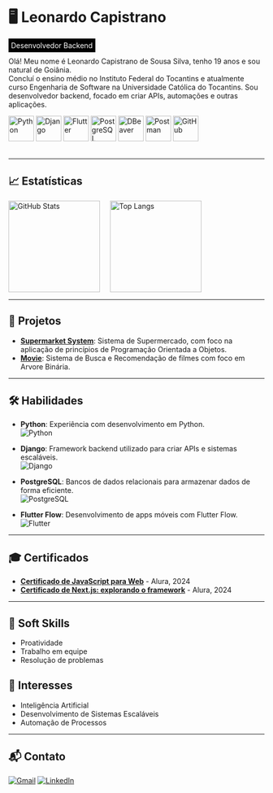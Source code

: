 # 🖥️ Leonardo Capistrano  

<p style="background-color: #000000; color: white; padding: 5px; display: inline;">Desenvolvedor Backend</p>

Olá! Meu nome é Leonardo Capistrano de Sousa Silva, tenho 19 anos e sou natural de Goiânia.  
Concluí o ensino médio no Instituto Federal do Tocantins e atualmente curso Engenharia de Software na Universidade Católica do Tocantins. Sou desenvolvedor backend, focado em criar APIs, automações e outras aplicações.

<div style="display: inline_block">
    <img src="https://cdn.jsdelivr.net/gh/devicons/devicon@latest/icons/python/python-original.svg" alt="Python" height="50px" />
    <img src="https://cdn.jsdelivr.net/gh/devicons/devicon@latest/icons/django/django-plain.svg" alt="Django" height="50px" />
    <img src="https://cdn.jsdelivr.net/gh/devicons/devicon@latest/icons/flutter/flutter-original.svg" alt="Flutter" height="50px" />
    <img src="https://cdn.jsdelivr.net/gh/devicons/devicon@latest/icons/postgresql/postgresql-original.svg" alt="PostgreSQL" height="50px" />
    <img src="https://cdn.jsdelivr.net/gh/devicons/devicon@latest/icons/dbeaver/dbeaver-original.svg" alt="DBeaver" height="50px" />
    <img src="https://cdn.jsdelivr.net/gh/devicons/devicon@latest/icons/postman/postman-original.svg" alt="Postman" height="50px" />
    <img src="https://cdn.jsdelivr.net/gh/devicons/devicon@latest/icons/github/github-original.svg" alt="GitHub" height="50px" />
</div>
</br>


---

## 📈 Estatísticas

<div style="display: flex; flex-wrap: wrap; gap: 20px; align-items: center;">
    <img 
        alt="GitHub Stats" 
        height="180px"
        src="https://github-readme-stats.vercel.app/api?username=LCapistrano25&show_icons=true&theme=radical&include_all_commits=True&locale=pt-br"
    />
    <img 
        alt="Top Langs" 
        height="180px"
        src="https://github-readme-stats.vercel.app/api/top-langs/?username=LCapistrano25&layout=compact&include_all_commits=True&locale=pt-br"
    />
</div>

---

## 🚀 Projetos

- **[Supermarket System](https://github.com/LCapistrano25/Supermarket_system)**: Sistema de Supermercado, com foco na aplicação de princípios de Programação Orientada a Objetos.
- **[Movie](https://github.com/LCapistrano25/Movie)**: Sistema de Busca e Recomendação de filmes com foco em Arvore Binária.

---

## 🛠️ Habilidades

- **Python**: Experiência com desenvolvimento em Python.  
  ![Python](https://img.shields.io/badge/Python-3776AB?style=for-the-badge&logo=python&logoColor=white)

- **Django**: Framework backend utilizado para criar APIs e sistemas escaláveis.  
  ![Django](https://img.shields.io/badge/Django-092E20?style=for-the-badge&logo=django&logoColor=white)

- **PostgreSQL**: Bancos de dados relacionais para armazenar dados de forma eficiente.  
  ![PostgreSQL](https://img.shields.io/badge/PostgreSQL-316192?style=for-the-badge&logo=postgresql&logoColor=white)

- **Flutter Flow**: Desenvolvimento de apps móveis com Flutter Flow.  
  ![Flutter](https://img.shields.io/badge/Flutter-02569B?style=for-the-badge&logo=flutter&logoColor=white)

---

## 🎓 Certificados

- **[Certificado de JavaScript para Web](https://cursos.alura.com.br/certificate/5f14bfb8-c40f-4a19-a6c6-952c196fe123)** - Alura, 2024
- **[Certificado de Next.js: explorando o framework](https://cursos.alura.com.br/certificate/f147cbbd-934c-48d6-9f80-e14d8eb656b4)** - Alura, 2024

---

## 🧠 Soft Skills

- Proatividade
- Trabalho em equipe  
- Resolução de problemas

## 🎯 Interesses

- Inteligência Artificial  
- Desenvolvimento de Sistemas Escaláveis  
- Automação de Processos

---

## 📬 Contato

<div style='inline-block'>

[![Gmail](https://img.shields.io/badge/Gmail-D14836?style=for-the-badge&logo=gmail&logoColor=white)](mailto:leonardo.capistrano@gmail.com) [![LinkedIn](https://img.shields.io/badge/LinkedIn-0077B5?style=for-the-badge&logo=linkedin&logoColor=white)](https://www.linkedin.com/in/leonardo-capistrano-de-sousa-silva-193618284?lipi=urn%3Ali%3Apage%3Ad_flagship3_profile_view_base_contact_details%3BBaFAcjOXQuCvZlwe5JKgfw%3D%3D)
</div>

